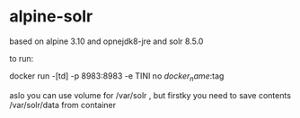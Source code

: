 # alpine-solr

based on alpine 3.10 and opnejdk8-jre and solr 8.5.0

to run:

docker run -[td] -p 8983:8983 -e TINI no $docker_name:$tag

aslo you can use volume for /var/solr , but firstky you need to save contents /var/solr/data from container


